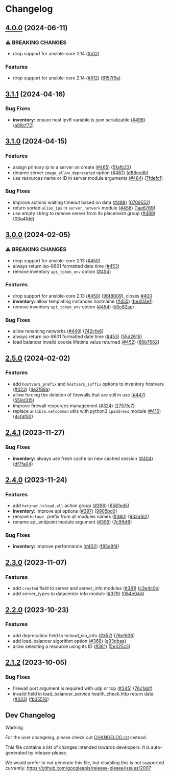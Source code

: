 # Changelog

## [4.0.0](https://github.com/ansible-collections/hetzner.hcloud/compare/3.1.1...4.0.0) (2024-06-11)


### ⚠ BREAKING CHANGES

* drop support for ansible-core 2.14 ([#512](https://github.com/ansible-collections/hetzner.hcloud/issues/512))

### Features

* drop support for ansible-core 2.14 ([#512](https://github.com/ansible-collections/hetzner.hcloud/issues/512)) ([8157f9a](https://github.com/ansible-collections/hetzner.hcloud/commit/8157f9a250947a7a9b7b3acdb50f78ed28a22903))

## [3.1.1](https://github.com/ansible-collections/hetzner.hcloud/compare/3.1.0...3.1.1) (2024-04-16)


### Bug Fixes

* **inventory:** ensure host ipv6 variable is json serializable ([#496](https://github.com/ansible-collections/hetzner.hcloud/issues/496)) ([a98cf72](https://github.com/ansible-collections/hetzner.hcloud/commit/a98cf72f927bf36ec9745a03bba16c13728154e2))

## [3.1.0](https://github.com/ansible-collections/hetzner.hcloud/compare/3.0.0...3.1.0) (2024-04-15)


### Features

* assign primary ip to a server on create ([#465](https://github.com/ansible-collections/hetzner.hcloud/issues/465)) ([51afb23](https://github.com/ansible-collections/hetzner.hcloud/commit/51afb2316639d3b996b29544534aaeff6122904c))
* rename server `image_allow_deprecated` option ([#487](https://github.com/ansible-collections/hetzner.hcloud/issues/487)) ([d88ecdb](https://github.com/ansible-collections/hetzner.hcloud/commit/d88ecdbccc0da0a61338d23673adf6a6fded211c))
* use resources name or ID in server module arguments ([#484](https://github.com/ansible-collections/hetzner.hcloud/issues/484)) ([7fdefcf](https://github.com/ansible-collections/hetzner.hcloud/commit/7fdefcfa0243b84a3edb58566ec710e4f4a6db8d))


### Bug Fixes

* improve actions waiting timeout based on data ([#488](https://github.com/ansible-collections/hetzner.hcloud/issues/488)) ([0709552](https://github.com/ansible-collections/hetzner.hcloud/commit/07095529a4a23dc380ab4678963da9dceb665fd4))
* return sorted `alias_ips` in `server_network` module ([#458](https://github.com/ansible-collections/hetzner.hcloud/issues/458)) ([1ae6769](https://github.com/ansible-collections/hetzner.hcloud/commit/1ae6769210b1a845084c88c58a545bebc067ca48))
* use empty string to remove server from its placement group ([#489](https://github.com/ansible-collections/hetzner.hcloud/issues/489)) ([00a4fdd](https://github.com/ansible-collections/hetzner.hcloud/commit/00a4fdd58aba74ab7e8e1a26ff59beea452c2add))

## [3.0.0](https://github.com/ansible-collections/hetzner.hcloud/compare/2.5.0...3.0.0) (2024-02-05)


### ⚠ BREAKING CHANGES

* drop support for ansible-core 2.13 ([#450](https://github.com/ansible-collections/hetzner.hcloud/issues/450))
* always return iso-8601 formatted date time ([#453](https://github.com/ansible-collections/hetzner.hcloud/issues/453))
* remove inventory `api_token_env` option ([#454](https://github.com/ansible-collections/hetzner.hcloud/issues/454))

### Features

* drop support for ansible-core 2.13 ([#450](https://github.com/ansible-collections/hetzner.hcloud/issues/450)) ([96f8009](https://github.com/ansible-collections/hetzner.hcloud/commit/96f8009214d5d57357cf165bfa5e7c3507d0d6e1)), closes [#400](https://github.com/ansible-collections/hetzner.hcloud/issues/400)
* **inventory:** allow templating instances hostname ([#455](https://github.com/ansible-collections/hetzner.hcloud/issues/455)) ([be404ef](https://github.com/ansible-collections/hetzner.hcloud/commit/be404ef18165c933fbdd7de92773d38e3426efec))
* remove inventory `api_token_env` option ([#454](https://github.com/ansible-collections/hetzner.hcloud/issues/454)) ([d0c82ae](https://github.com/ansible-collections/hetzner.hcloud/commit/d0c82aec86f844ccb1dcc07ec4acf9eedc87730d))


### Bug Fixes

* allow renaming networks ([#449](https://github.com/ansible-collections/hetzner.hcloud/issues/449)) ([742cfe6](https://github.com/ansible-collections/hetzner.hcloud/commit/742cfe6d7446d0b54240de5342ef8bb9679cff64))
* always return iso-8601 formatted date time ([#453](https://github.com/ansible-collections/hetzner.hcloud/issues/453)) ([55d2616](https://github.com/ansible-collections/hetzner.hcloud/commit/55d26162b329cbb5bcff8ed63e5960bef4a897c8))
* load balancer invalid cookie lifetime value returned ([#452](https://github.com/ansible-collections/hetzner.hcloud/issues/452)) ([86b7662](https://github.com/ansible-collections/hetzner.hcloud/commit/86b76620daf9684edffefcb0f3d3d0220bbe5f2c))

## [2.5.0](https://github.com/ansible-collections/hetzner.hcloud/compare/2.4.1...2.5.0) (2024-02-02)


### Features

* add `hostvars_prefix` and `hostvars_suffix` options to inventory hostvars ([#423](https://github.com/ansible-collections/hetzner.hcloud/issues/423)) ([4e3f89a](https://github.com/ansible-collections/hetzner.hcloud/commit/4e3f89aed3be6f040e304521d69329c313616df5))
* allow forcing the deletion of firewalls that are still in use ([#447](https://github.com/ansible-collections/hetzner.hcloud/issues/447)) ([559d315](https://github.com/ansible-collections/hetzner.hcloud/commit/559d31561ad1e0fcf8dd14523bd3eb4262a8a3c1))
* improve firewall resources management ([#324](https://github.com/ansible-collections/hetzner.hcloud/issues/324)) ([2757fe7](https://github.com/ansible-collections/hetzner.hcloud/commit/2757fe745fcd80409290a453db72e9e6e4016f8f))
* replace `ansible.netcommon` utils with python3 `ipaddress` module ([#416](https://github.com/ansible-collections/hetzner.hcloud/issues/416)) ([4cfdf50](https://github.com/ansible-collections/hetzner.hcloud/commit/4cfdf50b26536c468705c729cdb48d4b2d421571))

## [2.4.1](https://github.com/ansible-collections/hetzner.hcloud/compare/2.4.0...2.4.1) (2023-11-27)


### Bug Fixes

* **inventory:** always use fresh cache on new cached session ([#404](https://github.com/ansible-collections/hetzner.hcloud/issues/404)) ([df7fa04](https://github.com/ansible-collections/hetzner.hcloud/commit/df7fa041494eb3609fcdbe65517a58a6396e0a84))

## [2.4.0](https://github.com/ansible-collections/hetzner.hcloud/compare/2.3.0...2.4.0) (2023-11-24)


### Features

* add `hetzner.hcloud.all` action group ([#396](https://github.com/ansible-collections/hetzner.hcloud/issues/396)) ([6581ed5](https://github.com/ansible-collections/hetzner.hcloud/commit/6581ed50db8fd7a3e7525cb364acd63fec256c3a))
* **inventory:** improve api options ([#397](https://github.com/ansible-collections/hetzner.hcloud/issues/397)) ([9905bd0](https://github.com/ansible-collections/hetzner.hcloud/commit/9905bd0e01ca5a21bb2db94f29a4c5276ffc638b))
* remove `hcloud_` prefix from all modules names ([#390](https://github.com/ansible-collections/hetzner.hcloud/issues/390)) ([933a162](https://github.com/ansible-collections/hetzner.hcloud/commit/933a16249bc224ee135fcf28a2ebb9ad34978d85))
* rename api_endpoint module argument ([#395](https://github.com/ansible-collections/hetzner.hcloud/issues/395)) ([7c9fbf8](https://github.com/ansible-collections/hetzner.hcloud/commit/7c9fbf85a734bc7884ff967680beb1fe422dc0ff))


### Bug Fixes

* **inventory:** improve performance ([#402](https://github.com/ansible-collections/hetzner.hcloud/issues/402)) ([f85d8f4](https://github.com/ansible-collections/hetzner.hcloud/commit/f85d8f4492f5c400dfcc4601f8212b6310f5c691))

## [2.3.0](https://github.com/ansible-collections/hetzner.hcloud/compare/2.2.0...2.3.0) (2023-11-07)

### Features

- add `created` field to server and server_info modules ([#381](https://github.com/ansible-collections/hetzner.hcloud/issues/381)) ([c3e4c0e](https://github.com/ansible-collections/hetzner.hcloud/commit/c3e4c0ea0a77bec26b83476af99d35078ed9cf6d))
- add server_types to datacenter info module ([#379](https://github.com/ansible-collections/hetzner.hcloud/issues/379)) ([084e04d](https://github.com/ansible-collections/hetzner.hcloud/commit/084e04d576798e7b49c5c3101803e7b8d2e80181))

## [2.2.0](https://github.com/ansible-collections/hetzner.hcloud/compare/2.1.2...2.2.0) (2023-10-23)

### Features

- add deprecation field to hcloud_iso_info ([#357](https://github.com/ansible-collections/hetzner.hcloud/issues/357)) ([76ef636](https://github.com/ansible-collections/hetzner.hcloud/commit/76ef636f07feb91daa91ecaa17619d10fea7d6e4))
- add load_balancer algorithm option ([#368](https://github.com/ansible-collections/hetzner.hcloud/issues/368)) ([a93dbaa](https://github.com/ansible-collections/hetzner.hcloud/commit/a93dbaa428a128555d71a9ef36a1a6c211e09952))
- allow selecting a resource using its ID ([#361](https://github.com/ansible-collections/hetzner.hcloud/issues/361)) ([5e425c5](https://github.com/ansible-collections/hetzner.hcloud/commit/5e425c56c2643f7c0c68b7c6feb8d3e098d4bcdb))

## [2.1.2](https://github.com/ansible-collections/hetzner.hcloud/compare/2.1.1...v2.1.2) (2023-10-05)

### Bug Fixes

- firewall port argument is required with udp or tcp ([#345](https://github.com/ansible-collections/hetzner.hcloud/issues/345)) ([76c1abf](https://github.com/ansible-collections/hetzner.hcloud/commit/76c1abf44764778aa6e11bae57df5ee5f69a947b))
- invalid field in load_balancer_service health_check.http return data ([#333](https://github.com/ansible-collections/hetzner.hcloud/issues/333)) ([fb35516](https://github.com/ansible-collections/hetzner.hcloud/commit/fb35516e7609fad4dd3fa75138dbc603f83d9aa0))

## Dev Changelog

> [!WARNING]
> For the user changelog, please check out [CHANGELOG.rst](../CHANGELOG.rst) instead.

This file contains a list of changes intended towards developers. It is auto-generated by release-please.

We would prefer to not generate this file, but disabling this is not supported currently: https://github.com/googleapis/release-please/issues/2007

